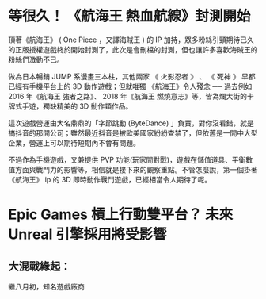 
# 等很久！ 《航海王 熱血航線》封測開始
頂著《航海王》 ( One Piece ，又譯海賊王 ) 的 IP 加持，眾多粉絲引頸期待已久的正版授權遊戲終於開始封測了，此次是會刪檔的封測，但也讓許多喜歡海賊王的粉絲們激動不已。

做為日本暢銷 JUMP 系漫畫三本柱，其他兩家 《 火影忍者 》 、 《 死神 》 早都已經有手機平台上的 3D 動作遊戲；但就唯獨 《航海王》令人殘念 ── 過去例如 2016 年《航海王 強者之路》、 2018 年《航海王 燃燒意志》等，皆為爛大街的卡牌式手遊，獨缺精美的 3D 動作類作品。

這次遊戲營運由大名鼎鼎的「字節跳動 (ByteDance) 」負責，對你沒看錯，就是搞抖音的那間公司；雖然最近抖音是被歐美國家紛紛查禁了，但依舊是一間中大型企業，營運上可以期待短期內不會有問題。

不過作為手機遊戲，又兼提供 PVP 功能(玩家間對戰)，遊戲在儲值道具、平衡數值方面與戰鬥力的影響等，相信就是接下來的觀察重點。不管怎麼說，第一個掛著《航海王》 ip 的 3D 即時動作戰鬥遊戲，已經相當令人期待了呢。


 
# Epic Games 槓上行動雙平台？ 未來 Unreal 引擎採用將受影響

## 大混戰緣起：

繼八月初，知名遊戲廠商